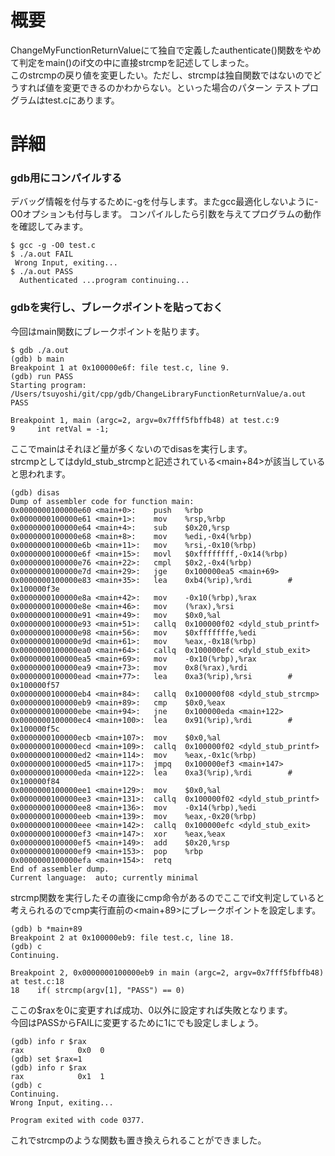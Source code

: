 # 概要
ChangeMyFunctionReturnValueにて独自で定義したauthenticate()関数をやめて判定をmain()のif文の中に直接strcmpを記述してしまった。  
このstrcmpの戻り値を変更したい。ただし、strcmpは独自関数ではないのでどうすれば値を変更できるのかわからない。といった場合のパターン
テストプログラムはtest.cにあります。

# 詳細

### gdb用にコンパイルする
デバッグ情報を付与するために-gを付与します。またgcc最適化しないように-O0オプションも付与します。
コンパイルしたら引数を与えてプログラムの動作を確認してみます。
```
$ gcc -g -O0 test.c 
$ ./a.out FAIL
 Wrong Input, exiting...
$ ./a.out PASS
  Authenticated ...program continuing...
```

### gdbを実行し、ブレークポイントを貼っておく
今回はmain関数にブレークポイントを貼ります。
```
$ gdb ./a.out
(gdb) b main
Breakpoint 1 at 0x100000e6f: file test.c, line 9.
(gdb) run PASS
Starting program: /Users/tsuyoshi/git/cpp/gdb/ChangeLibraryFunctionReturnValue/a.out PASS

Breakpoint 1, main (argc=2, argv=0x7fff5fbffb48) at test.c:9
9	  int retVal = -1;
```

ここでmainはそれほど量が多くないのでdisasを実行します。  
strcmpとしてはdyld_stub_strcmpと記述されている<main+84>が該当していると思われます。  

```
(gdb) disas
Dump of assembler code for function main:
0x0000000100000e60 <main+0>:	push   %rbp
0x0000000100000e61 <main+1>:	mov    %rsp,%rbp
0x0000000100000e64 <main+4>:	sub    $0x20,%rsp
0x0000000100000e68 <main+8>:	mov    %edi,-0x4(%rbp)
0x0000000100000e6b <main+11>:	mov    %rsi,-0x10(%rbp)
0x0000000100000e6f <main+15>:	movl   $0xffffffff,-0x14(%rbp)
0x0000000100000e76 <main+22>:	cmpl   $0x2,-0x4(%rbp)
0x0000000100000e7d <main+29>:	jge    0x100000ea5 <main+69>
0x0000000100000e83 <main+35>:	lea    0xb4(%rip),%rdi        # 0x100000f3e
0x0000000100000e8a <main+42>:	mov    -0x10(%rbp),%rax
0x0000000100000e8e <main+46>:	mov    (%rax),%rsi
0x0000000100000e91 <main+49>:	mov    $0x0,%al
0x0000000100000e93 <main+51>:	callq  0x100000f02 <dyld_stub_printf>
0x0000000100000e98 <main+56>:	mov    $0xfffffffe,%edi
0x0000000100000e9d <main+61>:	mov    %eax,-0x18(%rbp)
0x0000000100000ea0 <main+64>:	callq  0x100000efc <dyld_stub_exit>
0x0000000100000ea5 <main+69>:	mov    -0x10(%rbp),%rax
0x0000000100000ea9 <main+73>:	mov    0x8(%rax),%rdi
0x0000000100000ead <main+77>:	lea    0xa3(%rip),%rsi        # 0x100000f57
0x0000000100000eb4 <main+84>:	callq  0x100000f08 <dyld_stub_strcmp>
0x0000000100000eb9 <main+89>:	cmp    $0x0,%eax
0x0000000100000ebe <main+94>:	jne    0x100000eda <main+122>
0x0000000100000ec4 <main+100>:	lea    0x91(%rip),%rdi        # 0x100000f5c
0x0000000100000ecb <main+107>:	mov    $0x0,%al
0x0000000100000ecd <main+109>:	callq  0x100000f02 <dyld_stub_printf>
0x0000000100000ed2 <main+114>:	mov    %eax,-0x1c(%rbp)
0x0000000100000ed5 <main+117>:	jmpq   0x100000ef3 <main+147>
0x0000000100000eda <main+122>:	lea    0xa3(%rip),%rdi        # 0x100000f84
0x0000000100000ee1 <main+129>:	mov    $0x0,%al
0x0000000100000ee3 <main+131>:	callq  0x100000f02 <dyld_stub_printf>
0x0000000100000ee8 <main+136>:	mov    -0x14(%rbp),%edi
0x0000000100000eeb <main+139>:	mov    %eax,-0x20(%rbp)
0x0000000100000eee <main+142>:	callq  0x100000efc <dyld_stub_exit>
0x0000000100000ef3 <main+147>:	xor    %eax,%eax
0x0000000100000ef5 <main+149>:	add    $0x20,%rsp
0x0000000100000ef9 <main+153>:	pop    %rbp
0x0000000100000efa <main+154>:	retq   
End of assembler dump.
Current language:  auto; currently minimal
```

strcmp関数を実行したその直後にcmp命令があるのでここでif文判定していると考えられるのでcmp実行直前の<main+89>にブレークポイントを設定します。
```
(gdb) b *main+89
Breakpoint 2 at 0x100000eb9: file test.c, line 18.
(gdb) c
Continuing.

Breakpoint 2, 0x0000000100000eb9 in main (argc=2, argv=0x7fff5fbffb48) at test.c:18
18	  if( strcmp(argv[1], "PASS") == 0)
```

ここの$raxを0に変更すれば成功、0以外に設定すれば失敗となります。  
今回はPASSからFAILに変更するために1にでも設定しましょう。
```
(gdb) info r $rax
rax            0x0	0
(gdb) set $rax=1
(gdb) info r $rax
rax            0x1	1
(gdb) c
Continuing.
Wrong Input, exiting...

Program exited with code 0377.
```
これでstrcmpのような関数も置き換えられることができました。

